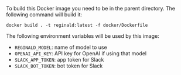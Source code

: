 To build this Docker image you need to be in the parent directory.
The following command will build it:

```
docker build . -t reginald:latest -f docker/Dockerfile
```

The following environment variables will be used by this image:

- `REGINALD_MODEL`: name of model to use
- `OPENAI_API_KEY`: API key for OpenAI if using that model
- `SLACK_APP_TOKEN`: app token for Slack
- `SLACK_BOT_TOKEN`: bot token for Slack
